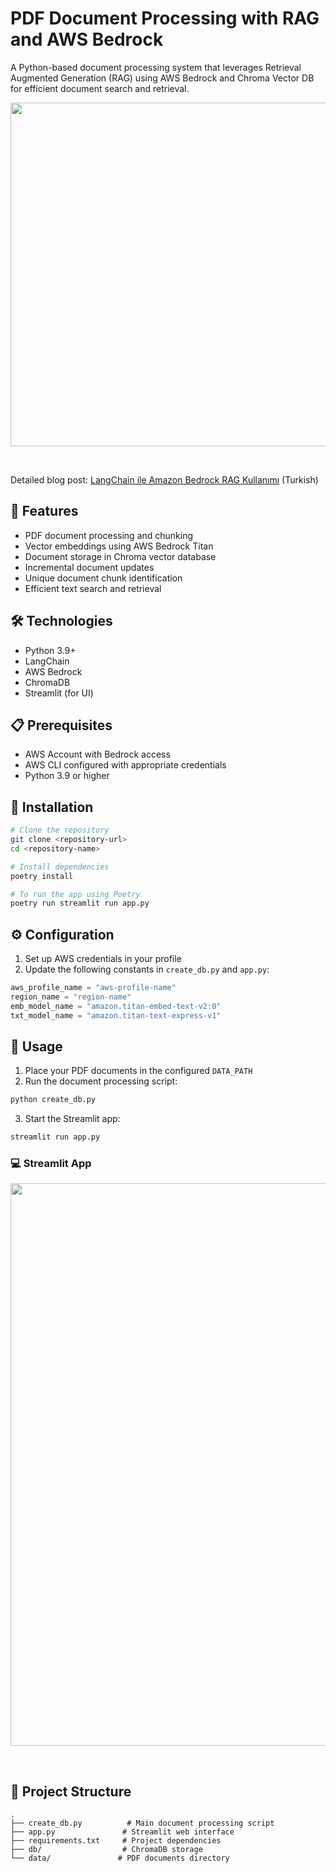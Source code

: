# PDF Document Processing with RAG and AWS Bedrock

A Python-based document processing system that leverages Retrieval Augmented Generation (RAG) using AWS Bedrock and Chroma Vector DB for efficient document search and retrieval.

<p style="text-align:center">
<img src="https://img.youtube.com/vi/_vdK5PgcNvc/maxresdefault.jpg" width="550">
</p>
<br>


Detailed blog post: [LangChain ile Amazon Bedrock RAG Kullanımı](https://silverstone1903.github.io/posts/2024/11/langchain-ile-amazon-bedrock/) (Turkish)

## 🚀 Features

- PDF document processing and chunking
- Vector embeddings using AWS Bedrock Titan
- Document storage in Chroma vector database
- Incremental document updates
- Unique document chunk identification
- Efficient text search and retrieval

## 🛠️ Technologies

- Python 3.9+
- LangChain
- AWS Bedrock
- ChromaDB
- Streamlit (for UI)

## 📋 Prerequisites

- AWS Account with Bedrock access
- AWS CLI configured with appropriate credentials
- Python 3.9 or higher

## 🔧 Installation

```bash
# Clone the repository
git clone <repository-url>
cd <repository-name>

# Install dependencies
poetry install

# To run the app using Poetry
poetry run streamlit run app.py
```

## ⚙️ Configuration

1. Set up AWS credentials in your profile
2. Update the following constants in `create_db.py` and `app.py`:
```python
aws_profile_name = "aws-profile-name"
region_name = "region-name"
emb_model_name = "amazon.titan-embed-text-v2:0"
txt_model_name = "amazon.titan-text-express-v1"

```

## 🚀 Usage

1. Place your PDF documents in the configured `DATA_PATH`
2. Run the document processing script:
```bash
python create_db.py
```
3. Start the Streamlit app:
```python
streamlit run app.py
```

### 💻 Streamlit App

<p style="text-align:center">
<img src="https://silverstone1903.github.io/images/ml_assistant_long.gif" width="900">
</p>
<br>

## 📁 Project Structure

```
.
├── create_db.py          # Main document processing script
├── app.py               # Streamlit web interface
├── requirements.txt     # Project dependencies
├── db/                  # ChromaDB storage
└── data/               # PDF documents directory
```

